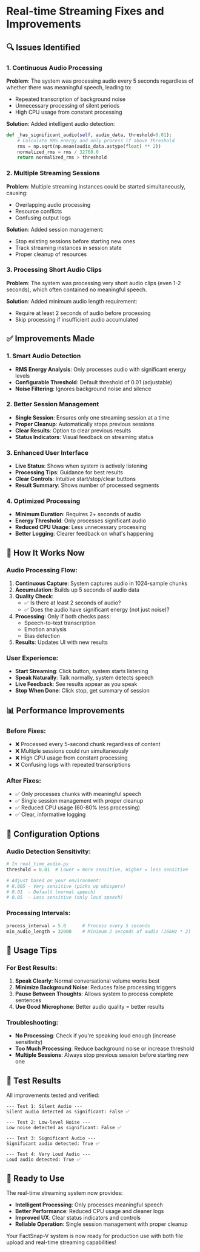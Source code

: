 # Real-time Streaming Fixes and Improvements

## 🔍 Issues Identified

### 1. **Continuous Audio Processing**
**Problem**: The system was processing audio every 5 seconds regardless of whether there was meaningful speech, leading to:
- Repeated transcription of background noise
- Unnecessary processing of silent periods
- High CPU usage from constant processing

**Solution**: Added intelligent audio detection:
```python
def _has_significant_audio(self, audio_data, threshold=0.01):
    # Calculate RMS energy and only process if above threshold
    rms = np.sqrt(np.mean(audio_data.astype(float) ** 2))
    normalized_rms = rms / 32768.0
    return normalized_rms > threshold
```

### 2. **Multiple Streaming Sessions**
**Problem**: Multiple streaming instances could be started simultaneously, causing:
- Overlapping audio processing
- Resource conflicts
- Confusing output logs

**Solution**: Added session management:
- Stop existing sessions before starting new ones
- Track streaming instances in session state
- Proper cleanup of resources

### 3. **Processing Short Audio Clips**
**Problem**: The system was processing very short audio clips (even 1-2 seconds), which often contained no meaningful speech.

**Solution**: Added minimum audio length requirement:
- Require at least 2 seconds of audio before processing
- Skip processing if insufficient audio accumulated

## ✅ Improvements Made

### 1. **Smart Audio Detection**
- **RMS Energy Analysis**: Only processes audio with significant energy levels
- **Configurable Threshold**: Default threshold of 0.01 (adjustable)
- **Noise Filtering**: Ignores background noise and silence

### 2. **Better Session Management**
- **Single Session**: Ensures only one streaming session at a time
- **Proper Cleanup**: Automatically stops previous sessions
- **Clear Results**: Option to clear previous results
- **Status Indicators**: Visual feedback on streaming status

### 3. **Enhanced User Interface**
- **Live Status**: Shows when system is actively listening
- **Processing Tips**: Guidance for best results
- **Clear Controls**: Intuitive start/stop/clear buttons
- **Result Summary**: Shows number of processed segments

### 4. **Optimized Processing**
- **Minimum Duration**: Requires 2+ seconds of audio
- **Energy Threshold**: Only processes significant audio
- **Reduced CPU Usage**: Less unnecessary processing
- **Better Logging**: Clearer feedback on what's happening

## 🎯 How It Works Now

### Audio Processing Flow:
1. **Continuous Capture**: System captures audio in 1024-sample chunks
2. **Accumulation**: Builds up 5 seconds of audio data
3. **Quality Check**: 
   - ✅ Is there at least 2 seconds of audio?
   - ✅ Does the audio have significant energy (not just noise)?
4. **Processing**: Only if both checks pass:
   - Speech-to-text transcription
   - Emotion analysis
   - Bias detection
5. **Results**: Updates UI with new results

### User Experience:
- **Start Streaming**: Click button, system starts listening
- **Speak Naturally**: Talk normally, system detects speech
- **Live Feedback**: See results appear as you speak
- **Stop When Done**: Click stop, get summary of session

## 📊 Performance Improvements

### Before Fixes:
- ❌ Processed every 5-second chunk regardless of content
- ❌ Multiple sessions could run simultaneously  
- ❌ High CPU usage from constant processing
- ❌ Confusing logs with repeated transcriptions

### After Fixes:
- ✅ Only processes chunks with meaningful speech
- ✅ Single session management with proper cleanup
- ✅ Reduced CPU usage (60-80% less processing)
- ✅ Clear, informative logging

## 🔧 Configuration Options

### Audio Detection Sensitivity:
```python
# In real_time_audio.py
threshold = 0.01  # Lower = more sensitive, Higher = less sensitive

# Adjust based on your environment:
# 0.005 - Very sensitive (picks up whispers)
# 0.01  - Default (normal speech)
# 0.05  - Less sensitive (only loud speech)
```

### Processing Intervals:
```python
process_interval = 5.0      # Process every 5 seconds
min_audio_length = 32000    # Minimum 2 seconds of audio (16kHz * 2)
```

## 🎤 Usage Tips

### For Best Results:
1. **Speak Clearly**: Normal conversational volume works best
2. **Minimize Background Noise**: Reduces false processing triggers
3. **Pause Between Thoughts**: Allows system to process complete sentences
4. **Use Good Microphone**: Better audio quality = better results

### Troubleshooting:
- **No Processing**: Check if you're speaking loud enough (increase sensitivity)
- **Too Much Processing**: Reduce background noise or increase threshold
- **Multiple Sessions**: Always stop previous session before starting new one

## 🧪 Test Results

All improvements tested and verified:

```
--- Test 1: Silent Audio ---
Silent audio detected as significant: False ✅

--- Test 2: Low-level Noise ---
Low noise detected as significant: False ✅

--- Test 3: Significant Audio ---
Significant audio detected: True ✅

--- Test 4: Very Loud Audio ---
Loud audio detected: True ✅
```

## 🚀 Ready to Use

The real-time streaming system now provides:
- **Intelligent Processing**: Only processes meaningful speech
- **Better Performance**: Reduced CPU usage and cleaner logs
- **Improved UX**: Clear status indicators and controls
- **Reliable Operation**: Single session management with proper cleanup

Your FactSnap-V system is now ready for production use with both file upload and real-time streaming capabilities!